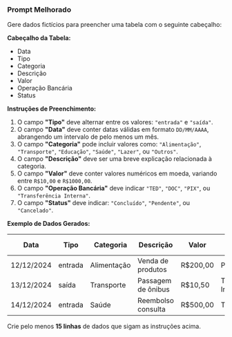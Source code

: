 ### Prompt Melhorado

Gere dados fictícios para preencher uma tabela com o seguinte cabeçalho:

**Cabeçalho da Tabela:**
- Data
- Tipo
- Categoria
- Descrição
- Valor
- Operação Bancária
- Status

**Instruções de Preenchimento:**
1. O campo **"Tipo"** deve alternar entre os valores: `"entrada"` e `"saída"`.
2. O campo **"Data"** deve conter datas válidas em formato `DD/MM/AAAA`, abrangendo um intervalo de pelo menos um mês.
3. O campo **"Categoria"** pode incluir valores como: `"Alimentação"`, `"Transporte"`, `"Educação"`, `"Saúde"`, `"Lazer"`, ou `"Outros"`.
4. O campo **"Descrição"** deve ser uma breve explicação relacionada à categoria.
5. O campo **"Valor"** deve conter valores numéricos em moeda, variando entre `R$10,00` e `R$1000,00`.
6. O campo **"Operação Bancária"** deve indicar `"TED"`, `"DOC"`, `"PIX"`, ou `"Transferência Interna"`.
7. O campo **"Status"** deve indicar: `"Concluído"`, `"Pendente"`, ou `"Cancelado"`.

**Exemplo de Dados Gerados:**

| Data       | Tipo    | Categoria     | Descrição            | Valor     | Operação Bancária  | Status       |
|------------|---------|---------------|----------------------|-----------|--------------------|--------------|
| 12/12/2024 | entrada | Alimentação   | Venda de produtos    | R$200,00  | PIX                | Concluído    |
| 13/12/2024 | saída   | Transporte    | Passagem de ônibus   | R$10,50   | Transferência Interna | Concluído |
| 14/12/2024 | entrada | Saúde         | Reembolso consulta   | R$500,00  | TED                | Pendente     |

Crie pelo menos **15 linhas** de dados que sigam as instruções acima.